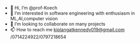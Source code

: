 - 👋 Hi, I’m @prof-Koech
- 👀 I’m interested in software engineering with enthusiasm in ML,AI,computer vision
- 💞️ I’m looking to collaborate on many projects
- 📫 How to reach me kiplangatkennedy019@gmail.com /0714224922/0797218654

<!---
prof-Koech/prof-Koech is a ✨ special ✨ repository because its `README.md` (this file) appears on your GitHub profile.
You can click the Preview link to take a look at your changes.
--->

